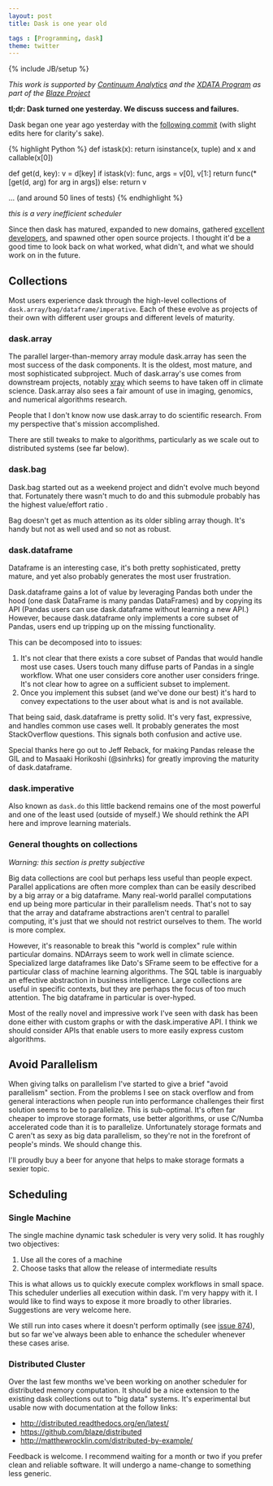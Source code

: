 ```yaml
---
layout: post
title: Dask is one year old

tags : [Programming, dask]
theme: twitter
---
```

{% include JB/setup %}

*This work is supported by [Continuum Analytics](http://continuum.io)
and the [XDATA Program](http://www.darpa.mil/program/XDATA)
as part of the [Blaze Project](http://blaze.pydata.org)*

**tl;dr: Dask turned one yesterday.  We discuss success and failures.**

Dask began one year ago yesterday with the [following
commit](https://github.com/blaze/dask/commit/05488db498c1561d266c7b676b8a89021c03a9e7)
(with slight edits here for clarity's sake).


{% highlight Python %}
def istask(x):
    return isinstance(x, tuple) and x and callable(x[0])


def get(d, key):
    v = d[key]
    if istask(v):
        func, args = v[0], v[1:]
        return func(*[get(d, arg) for arg in args])
    else:
        return v

 ... (and around 50 lines of tests)
{% endhighlight %}

*this is a very inefficient scheduler*

Since then dask has matured, expanded to new domains, gathered [excellent
developers](https://raw.githubusercontent.com/blaze/dask/master/AUTHORS.md),
and spawned other open source projects.  I thought it'd be a good time to look
back on what worked, what didn't, and what we should work on in the future.


Collections
-----------

Most users experience dask through the high-level collections of
`dask.array/bag/dataframe/imperative`.  Each of these evolve as projects of
their own with different user groups and different levels of maturity.

### dask.array

The parallel larger-than-memory array module dask.array has seen the most
success of the dask components.  It is the oldest, most mature, and most
sophisticated subproject.  Much of dask.array's use comes from downstream
projects, notably [xray](http://xray.readthedocs.org/en/stable/) which seems to
have taken off in climate science.  Dask.array also sees a fair amount of use
in imaging, genomics, and numerical algorithms research.

People that I don't know now use dask.array to do scientific research.  From my
perspective that's mission accomplished.

There are still tweaks to make to algorithms, particularly as we scale out to
distributed systems (see far below).


### dask.bag

Dask.bag started out as a weekend project and didn't evolve much beyond that.
Fortunately there wasn't much to do and this submodule probably has the highest
value/effort ratio .

Bag doesn't get as much attention as its older sibling array though.  It's
handy but not as well used and so not as robust.


### dask.dataframe

Dataframe is an interesting case, it's both pretty sophisticated, pretty
mature, and yet also probably generates the most user frustration.

Dask.dataframe gains a lot of value by leveraging Pandas both under the hood
(one dask DataFrame is many pandas DataFrames) and by copying its API (Pandas
users can use dask.dataframe without learning a new API.)  However, because
dask.dataframe only implements a core subset of Pandas, users end up tripping
up on the missing functionality.

This can be decomposed into to issues:

1.  It's not clear that there exists a core subset of Pandas that would handle most
    use cases.  Users touch many diffuse parts of Pandas in a single workflow.
    What one user considers core another user considers fringe.  It's not clear
    how to agree on a sufficient subset to implement.
2.  Once you implement this subset (and we've done our best) it's hard to
    convey expectations to the user about what is and is not available.

That being said, dask.dataframe is pretty solid.  It's very fast, expressive,
and handles common use cases well.  It probably generates the most
StackOverflow questions.  This signals both confusion and active use.

Special thanks here go out to Jeff Reback, for making Pandas release the GIL
and to Masaaki Horikoshi (@sinhrks) for greatly improving the maturity of
dask.dataframe.


### dask.imperative

Also known as `dask.do` this little backend remains one of the most powerful
and one of the least used (outside of myself.)  We should rethink the API here
and improve learning materials.


### General thoughts on collections

*Warning: this section is pretty subjective*

Big data collections are cool but perhaps less useful than people expect.
Parallel applications are often more complex than can be easily described by a
big array or a big dataframe.  Many real-world parallel computations end up
being more particular in their parallelism needs.  That's not to say that the
array and dataframe abstractions aren't central to parallel computing, it's
just that we should not restrict ourselves to them.  The world is more complex.

However, it's reasonable to break this "world is complex" rule within
particular domains.  NDArrays seem to work well in climate science.
Specialized large dataframes like Dato's SFrame seem to be effective for a
particular class of machine learning algorithms.  The SQL table is inarguably
an effective abstraction in business intelligence.  Large collections are
useful in specific contexts, but they are perhaps the focus of too much
attention.  The big dataframe in particular is over-hyped.

Most of the really novel and impressive work I've seen with dask has been done
either with custom graphs or with the dask.imperative API.  I think we should
consider APIs that enable users to more easily express custom algorithms.


Avoid Parallelism
-----------------

When giving talks on parallelism I've started to give a brief "avoid
parallelism" section.  From the problems I see on stack overflow and from
general interactions when people run into performance challenges their first
solution seems to be to parallelize.  This is sub-optimal.  It's often far
cheaper to improve storage formats, use better algorithms, or use C/Numba
accelerated code than it is to parallelize.  Unfortunately storage formats
and C aren't as sexy as big data parallelism, so they're not in the forefront
of people's minds.  We should change this.

I'll proudly buy a beer for anyone that helps to make storage formats a sexier
topic.


Scheduling
----------

### Single Machine

The single machine dynamic task scheduler is very very solid.  It has roughly
two objectives:

1.  Use all the cores of a machine
2.  Choose tasks that allow the release of intermediate results

This is what allows us to quickly execute complex workflows in small space.
This scheduler underlies all execution within dask.  I'm very happy with it.  I
would like to find ways to expose it more broadly to other libraries.
Suggestions are very welcome here.

We still run into cases where it doesn't perform optimally
(see [issue 874](https://github.com/blaze/dask/issues/874)),
but so far we've always been able to enhance the scheduler whenever these cases
arise.


### Distributed Cluster

Over the last few months we've been working on another scheduler for
distributed memory computation.  It should be a nice extension to the existing
dask collections out to "big data" systems.  It's experimental but usable now
with documentation at the follow links:

*   http://distributed.readthedocs.org/en/latest/
*   https://github.com/blaze/distributed
*   http://matthewrocklin.com/distributed-by-example/

Feedback is welcome.  I recommend waiting for a month or two if you prefer
clean and reliable software.  It will undergo a name-change to something less
generic.

